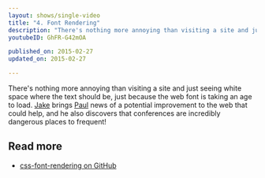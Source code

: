 ```yaml
---
layout: shows/single-video
title: "4. Font Rendering"
description: "There's nothing more annoying than visiting a site and just seeing white space where the text should be, just because the web font is taking an age to load. Jake brings Paul news of a potential improvement to the web that could help."
youtubeID: GhFR-G42mOA

published_on: 2015-02-27
updated_on: 2015-02-27

---
```


There's nothing more annoying than visiting a site and just seeing white space where the text should be, just because the web font is taking an age to load. [Jake](https://twitter.com/jaffathecake) brings [Paul](https://twitter.com/aerotwist) news of a potential improvement to the web that could help, and he also discovers that conferences are incredibly dangerous places to frequent!

## Read more

* [css-font-rendering on GitHub](https://github.com/KenjiBaheux/css-font-rendering)
